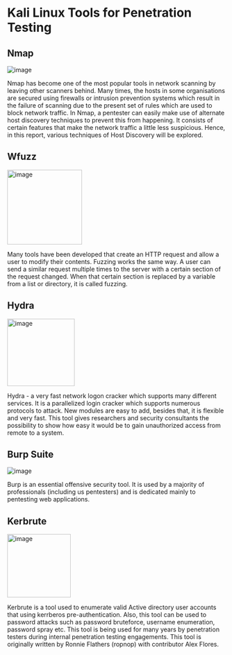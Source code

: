 # Kali Linux Tools for Penetration Testing

## Nmap

![image](https://github.com/khoinguyenpham/Kali-linux-for-penetration-testing/assets/108651467/a415237d-c703-4f52-8c70-7427c052c696)

Nmap has become one of the most popular tools in network scanning by leaving other scanners behind. Many times, the hosts in some organisations are secured using firewalls or intrusion prevention systems which result in the failure of scanning due to the present set of rules which are used to block network traffic.
In Nmap, a pentester can easily make use of alternate host discovery techniques to prevent this from happening. It consists of certain features that make the network traffic a little less suspicious. Hence, in this report, various techniques of Host Discovery will be explored.

## Wfuzz

<img width="172" alt="image" src="https://github.com/khoinguyenpham/Kali-linux-for-penetration-testing/assets/108651467/e6284acc-58fb-4365-9ac2-affd0f024129">

Many tools have been developed that create an HTTP request and allow a user to modify their contents. Fuzzing works the same way. A user can send a similar request multiple times to the server with a certain section of the request changed. When that certain section is replaced by a variable from a list or directory, it is called fuzzing.

## Hydra

<img width="155" alt="image" src="https://github.com/khoinguyenpham/Kali-linux-for-penetration-testing/assets/108651467/414062fa-a5e5-4e0a-b0d2-3eb904f81520">

Hydra - a very fast network logon cracker which supports many different services. It is a parallelized login cracker which supports numerous protocols to attack. New modules are easy to add, besides that, it is flexible and very fast. This tool gives researchers and security
consultants the possibility to show how easy it would be to gain unauthorized access from remote to a system.

## Burp Suite

![image](https://github.com/khoinguyenpham/Kali-linux-for-penetration-testing/assets/108651467/9cdb5893-e70d-4cfb-8c2d-3f2b838cf4ac)


Burp is an essential offensive security tool. It is used by a majority of professionals (including us pentesters) and is dedicated mainly to pentesting web applications.

## Kerbrute

<img width="146" alt="image" src="https://github.com/khoinguyenpham/Kali-linux-for-penetration-testing/assets/108651467/bacb4598-0eca-44e4-80ad-7a7ec65ad211">

Kerbrute is a tool used to enumerate valid Active directory user accounts that using kerrberos pre-authentication. Also, this tool can be used to password attacks such as password bruteforce, username enumeration, password spray etc. This tool is being used for many years by penetration testers during
internal penetration testing engagements. This tool is originally written by Ronnie Flathers (ropnop)
with contributor Alex Flores.

